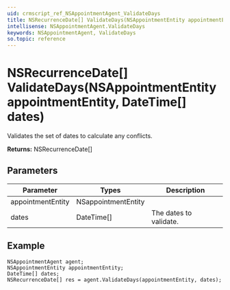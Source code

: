 ```yaml
---
uid: crmscript_ref_NSAppointmentAgent_ValidateDays
title: NSRecurrenceDate[] ValidateDays(NSAppointmentEntity appointmentEntity, DateTime[] dates)
intellisense: NSAppointmentAgent.ValidateDays
keywords: NSAppointmentAgent, ValidateDays
so.topic: reference
---
```


# NSRecurrenceDate[] ValidateDays(NSAppointmentEntity appointmentEntity, DateTime[] dates)

Validates the set of dates to calculate any conflicts.

**Returns:** NSRecurrenceDate[]

## Parameters

| Parameter | Types | Description |
|---|---|---|
| appointmentEntity | NSappointmentEntity | |
| dates | DateTime[] | The dates to validate. |

## Example

```crmscript
NSAppointmentAgent agent;
NSAppointmentEntity appointmentEntity;
DateTime[] dates;
NSRecurrenceDate[] res = agent.ValidateDays(appointmentEntity, dates);
```
